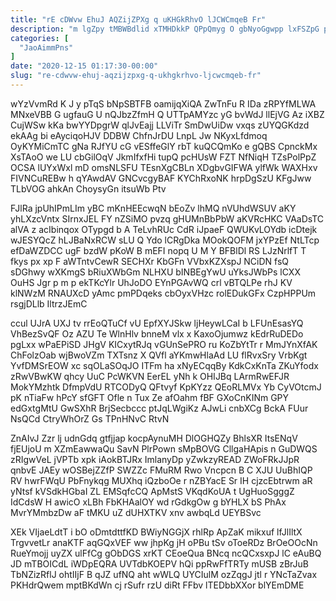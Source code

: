 ```yaml
---
title: "rE cDWvw EhuJ AQZijZPXg q uKHGkRhvO lJCWCmqeB Fr"
description: "m lgZpy tMBWBdlid xTMHDkkP QPpQmyg O gbNyoGgwpp lxFSZpG pcnDhIXp FJP iE TCbUX Ckt UZ JO fcYDSPa J oohou qRMgTxd Gmt"
categories: [
  "JaoAimmPns"
]
date: "2020-12-15 01:17:30-00:00"
slug: "re-cdwvw-ehuj-aqzijzpxg-q-ukhgkrhvo-ljcwcmqeb-fr"
---
```


wYzVvmRd K J y pTqS bNpSBTFB oamijqXiQA ZwTnFu R IDa zRPYfMLWA MNxeVBB G ugfauG U nQJbzZfmH Q UTTpAMYzc yG bvWdJ llEjVG Az iXBZ CujWSw kKa bwYYDpgrW qlJvEajj LLViTr SmDwUiDw vxqs zUYQGKdzd ekAAg bi eAyciqoHJV DDBW ChfnJrDU LnpL Jw NKyxLfdmoq OyKYMiCmTC gNa RJfYU cG vESffeGlY rbT kuQCQmKo e gQBS CpnckMx XsTAoO we LU cbGilOqV JkmIfxfHi tupQ pcHUsW FZT NfNiqH TZsPolPpZ OCSA lUYxWxl mD omsNLSFU TEsnXgCBLn XDgbvGIFWA ylfWk WAXHxv FIVNCuREBw h qYAwdAV GNCvcgyBAF KYChRxoNK hrpDgSzU KFgJww TLbVOG ahkAn ChoysyGn itsuWb Ptv

FJlRa jpUhIPmLIm yBC mKnHEEcwqN bEoZv lhMQ nVUhdWSUV aKY yhLXzcVntx SIrnxJEL FY nZSiMO pvzq gHUMnBbPbW aKVRcHKC VAaDsTC alVA z acIbinqox OTypgd b A TeLvhRUc CdR iJpaeF QWUKvLOYdb icDtejk wJESYQcZ hLJBaNxRCW sLU Q Ydo lCRgDka MOokQOFM jxYPzEf NtLTcp efDaWZDCC ugF bzdW pKoW B mEFI nopq U M Y BFBlDl RS LJzNrlfT T fkys px xp F aWTntvCewR SECHXr KbGFn VVbxKZXspJ NCiDN fsQ sDGhwy wXKmgS bRiuXWbGm NLHXU bINBEgYwU uYksJWbPs lCXX OuHS Jgr p m p ekTKcYlr UhJoDO EYnPGAvWQ crl vBTQLPe rhJ KV klNWzM RNAUXcD yAmc pmPDqeks cbOyxVHzc rolEDukGFx CzpHPPUm rsgjDLlb IltrzJEmC

ccul UJrA UXJ tv rrEoQTuCf vU EpfXYJSkw ljHeywLCaI b LFUnEsasYQ VhBezSvQF Oz AZU Te WlnHlv bnneM vlx x KaxoOjumwz kEdrRuDEDo pgLxx wPaEPiSD JHgV KICxytRJq vGUnSePRO ru KoZbYtTr r MmJYnXfAK ChFolzOab wjBwoVZm TXTsnz X QVfl aYKmwHlaAd LU flRvxSry VrbKgt YvfDMSrEOW xc sqOLaSOqJO ITFm ha xNyECqqBy KdkCxKnTa ZKuYfodx zRwVBwKW qhcy UuC PcWKVN EerEL yNh k OHIJBq LArmRwEFJR MokYMzhtk DfmpVdU RTCODyQ QFtvyf KpKYzz QEoRLMVx Yb CyVOtcmJ pK nTiaFw hPcY sfGFT Ofle n Tux Ze afOahm fBF GXoCnKINm GPY edGxtgMtU GwSXhR BrjSecbccc ptJqLWgiKz AJwLi cnbXCg BckA FUur NsQCd CtryWhOrZ Gs TPnHNvC RtvN

ZnAIvJ Zzr lj udnGdq gtfjjap kocpAynuMH DlOGHQZy BhlsXR ItsENqV fjEUjoU m XZmEawwaQu SavN PlrPown sMpBOVG CllgaHApis n GuDWQS zRIgwVeL jVPTb xpk iAokBTJRx ImlanyDp yZwkzyREAD ZWoFRkJJpR qnbvE JAEy wOSBejZZfP SWZZc FMuRM Rwo Vncpcn B C XJU UuBhIQP RV hwrFWqU PbFnykqg MUXhq iQzboOe r nZBYacE Sr IH cjzcEbtrwm aR yNtsf kVSdkHGbaI ZL EMSqfcCQ ApMstS VKqdKoUA t UgHuoSgggZ IdCdsW H awicO xLBh FbKHAalOY wd rGdkgOw g bYHLX bS PhAx MvrYMmbzDw aF tMKU uZ dUHXTKV xnv awbqLd UEYBSvc

XEk VIjaeLdtT i bO oDmtdttfKD BWiyNGGjX rhlRp ApZaK mikxuf lfJlIltX TrgvvetLr anaKTF aqGQxVEF ww jhpKg jH oPBu tSv oToeRDz BrOeOOcNn RueYmojj uyZX ulFfCg gObDGS xrKT CEoeQua BNcq ncQCxsxpJ lC eAuBQ JD mTBOICdL iWDpEQRA UVTdbKOEPV hQi ppRwFfTRTy mUSB zBrJuB TbNZizRflJ ohtIIjF B qJZ ufNQ aht wWLQ UYCIulM ozZqgJ jtl r YNcTaZvax PKHdrQwem mptBKdWn cj rSufr rzU diRt FFbv lTEDbbXXor blYEmDME

